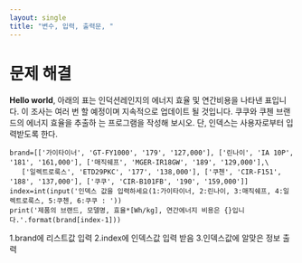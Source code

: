 ```yaml
---
layout: single
title: "변수, 입력, 출력문, "
---
```


# 문제 해결

**Hello world**, 
아래의 표는 인덕션레인지의 에너지 효율 및 연간비용을 나타낸 표입니다. 이 조사는 여러 번
할 예정이며 지속적으로 업데이트 될 것입니다. 쿠쿠와 쿠첸 브랜드의 에너지 효율을 추출하
는 프로그램을 작성해 보시오. 단, 인덱스는 사용자로부터 입력받도록 한다.

~~~
brand=[['가이타이너', 'GT-FY1000', '179', '127,000'], ['린나이', 'IA 10P', '181', '161,000'], ['매직쉐프', 'MGER-IR18GW', '189', '129,000'],\
   ['일렉트로룩스', 'ETD29PKC', '177', '138,000'], ['쿠첸', 'CIR-F151', '188', '137,000'], ['쿠쿠', 'CIR-B101FB', '190', '159,000']]
index=int(input('인덱스 값을 입력하세요(1:가이타이너, 2:린나이, 3:매직쉐프, 4:일렉트로룩스, 5:쿠첸, 6:쿠쿠 : '))
print('제품의 브랜드, 모델명, 효율*[Wh/kg], 연간에너지 비용은 {}입니다.'.format(brand[index-1]))
~~~

1.brand에 리스트값 입력
2.index에 인덱스값 입력 받음
3.인덱스값에 알맞은 정보 출력

